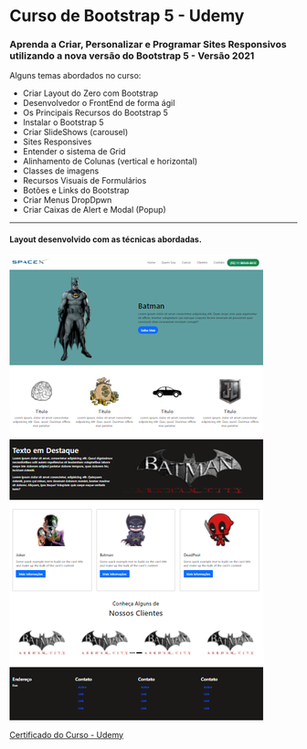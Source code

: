# Curso de Bootstrap 5 - Udemy  

### Aprenda a Criar, Personalizar e Programar Sites Responsivos utilizando a nova versão do Bootstrap 5 - Versão 2021

Alguns temas abordados no curso:

- Criar Layout do Zero com Bootstrap
- Desenvolvedor o FrontEnd de forma ágil
- Os Principais Recursos do Bootstrap 5
- Instalar o Bootstrap 5
- Criar SlideShows (carousel)
- Sites Responsives
- Entender o sistema de Grid
- Alinhamento de Colunas (vertical e horizontal)
- Classes de imagens
- Recursos Visuais de Formulários
- Botões e Links do Bootstrap
- Criar Menus DropDpwn
- Criar Caixas de Alert e Modal (Popup)

---

#### Layout desenvolvido com as técnicas abordadas.


![Layout](/imagens/Capturar.PNG)


[Certificado do Curso - Udemy](https://www.udemy.com/certificate/UC-a15171f8-1a0e-4934-8c51-47528c50b148/ "certificado do curso")
